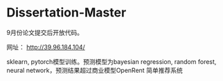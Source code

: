 # Dissertation-Master
9月份论文提交后开放代码。

网址：
http://39.96.184.104/

sklearn, pytorch模型训练。预测模型为bayesian regression, random forest, neural network，预测结果超过商业模型OpenRent
简单推荐系统

